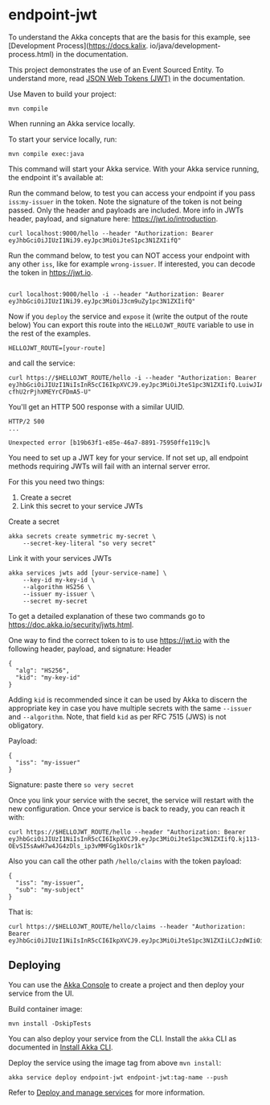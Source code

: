 # endpoint-jwt


To understand the Akka concepts that are the basis for this example, see [Development Process](https://docs.kalix.
io/java/development-process.html) in the documentation.

This project demonstrates the use of an Event Sourced Entity.
To understand more, read [JSON Web Tokens (JWT)](https://doc.akka.io/java/auth-with-jwts.html) in the documentation.

Use Maven to build your project:

```shell
mvn compile
```


When running an Akka service locally.

To start your service locally, run:

```shell
mvn compile exec:java
```

This command will start your Akka service. With your Akka service running, the endpoint it's available at:

Run the command below, to test you can access your endpoint if you pass `iss`:`my-issuer` in the token. 
Note the signature of the token is not being passed. Only the header and payloads are included. 
More info in JWTs header, payload, and signature here: https://jwt.io/introduction.
```shell
curl localhost:9000/hello --header "Authorization: Bearer eyJhbGciOiJIUzI1NiJ9.eyJpc3MiOiJteS1pc3N1ZXIifQ"
```

Run the command below, to test you can NOT access your endpoint with any other `iss`, like for example `wrong-issuer`. 
If interested, you can decode the token in https://jwt.io.
```shell

curl localhost:9000/hello -i --header "Authorization: Bearer eyJhbGciOiJIUzI1NiJ9.eyJpc3MiOiJ3cm9uZy1pc3N1ZXIifQ"
```
Now if you `deploy` the service and `expose` it (write the output of the route below) 
You can export this route into the `HELLOJWT_ROUTE` variable to use in the rest of the examples. 

```shell
HELLOJWT_ROUTE=[your-route]
```

and call the service:

```shell
curl https://$HELLOJWT_ROUTE/hello -i --header "Authorization: Bearer eyJhbGciOiJIUzI1NiIsInR5cCI6IkpXVCJ9.eyJpc3MiOiJteS1pc3N1ZXIifQ.LuiwJIA7rjL5RP2UzDjs-cfhU2rPjhXMEYrCFDmA5-U"
```

You'll get an HTTP 500 response with a similar UUID.  
```shell
HTTP/2 500
...

Unexpected error [b19b63f1-e85e-46a7-8891-75950ffe119c]%
```
You need to set up a JWT key for your service. If not set up, all endpoint methods requiring JWTs will fail with an internal server error.

For this you need two things:
1. Create a secret
2. Link this secret to your service JWTs

Create a secret
```shell
akka secrets create symmetric my-secret \
    --secret-key-literal "so very secret"
```

Link it with your services JWTs
    
```shell
akka services jwts add [your-service-name] \
    --key-id my-key-id \
    --algorithm HS256 \
    --issuer my-issuer \
    --secret my-secret
```
To get a detailed explanation of these two commands go to https://doc.akka.io/security/jwts.html.

One way to find the correct token to is to use https://jwt.io with the following header, payload, and signature:
Header
```
{
  "alg": "HS256",
  "kid": "my-key-id"
}
```

Adding `kid` is recommended since it can be used by Akka to discern the appropriate key in case you have multiple secrets with 
the same `--issuer` and `--algorithm`. Note, that field `kid` as per RFC 7515 (JWS) is not obligatory.

Payload:
```
{
  "iss": "my-issuer"
}
```

Signature: paste there `so very secret`

Once you link your service with the secret, the service will restart with the new configuration. Once your service is back to ready, you can reach it with:

```shell
curl https://$HELLOJWT_ROUTE/hello --header "Authorization: Bearer eyJhbGciOiJIUzI1NiIsInR5cCI6IkpXVCJ9.eyJpc3MiOiJteS1pc3N1ZXIifQ.kj113-OEvSI5sAwH7w4JG4zDls_ip3vMMFGg1kOsr1k"
```

Also you can call the other path `/hello/claims` with the token payload:    
```                                                                  
{                                                                    
  "iss": "my-issuer",
  "sub": "my-subject"
}
```
That is:
```shell
curl https://$HELLOJWT_ROUTE/hello/claims --header "Authorization: Bearer eyJhbGciOiJIUzI1NiIsInR5cCI6IkpXVCJ9.eyJpc3MiOiJteS1pc3N1ZXIiLCJzdWIiOiJteS1zdWJqZWN0In0.UcAYj_S6wuQWiQfkqMPsUCQyEBb0nmghgpYtBajtySM"
```

## Deploying

You can use the [Akka Console](https://console.akka.io) to create a project and then deploy your service from the UI.

Build container image:

```shell
mvn install -DskipTests
```

You can also deploy your service from the CLI. Install the `akka` CLI as documented in
[Install Akka CLI](https://doc.akka.io/akka-cli/index.html).

Deploy the service using the image tag from above `mvn install`:

```shell
akka service deploy endpoint-jwt endpoint-jwt:tag-name --push
```

Refer to [Deploy and manage services](https://doc.akka.io/operations/services/deploy-service.html)
for more information.
